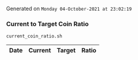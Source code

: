 Generated on `Monday 04-October-2021 at 23:02:19`

### Current to Target Coin Ratio
`current_coin_ratio.sh`

Date|Current|Target|Ratio
---|---|---|---
